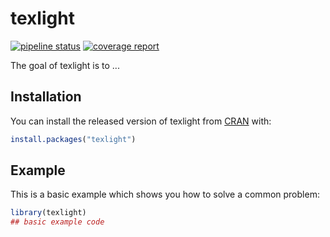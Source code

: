 # texlight

<!-- badges: start -->
[![pipeline status](https://gitlab.com/linogaliana/texlight/badges/master/pipeline.svg)](https://gitlab.com/linogaliana/texlight/-/commits/master)
[![coverage report](https://gitlab.com/linogaliana/texlight/badges/master/coverage.svg)](https://gitlab.com/linogaliana/texlight/-/commits/master)
<!-- badges: end -->

The goal of texlight is to ...

## Installation

You can install the released version of texlight from [CRAN](https://CRAN.R-project.org) with:

``` r
install.packages("texlight")
```

## Example

This is a basic example which shows you how to solve a common problem:

``` r
library(texlight)
## basic example code
```

